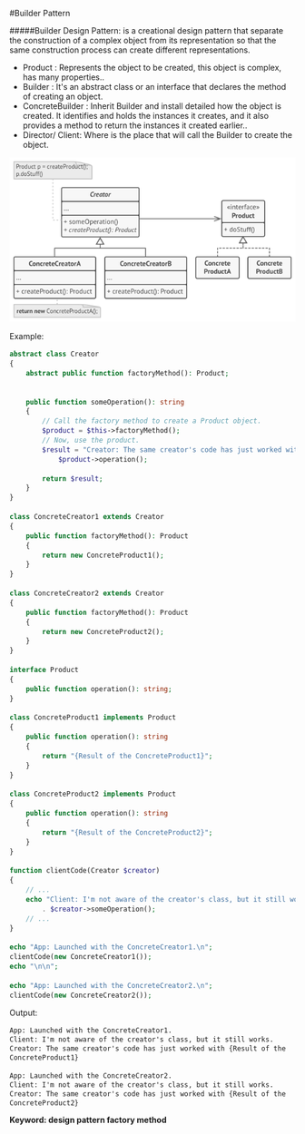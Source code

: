 #Builder Pattern

#####Builder Design Pattern: is a creational design pattern that separate the construction of a complex object from its representation so that the same construction process can create different representations.
- Product : Represents the object to be created, this object is complex, has many properties..
- Builder : It's an abstract class or an interface that declares the method of creating an object.
- ConcreteBuilder : Inherit Builder and install detailed how the object is created. It identifies and holds the instances it creates, and it also provides a method to return the instances it created earlier..
- Director/ Client: Where is the place that will call the Builder to create the object.

![Alt text](../../images/design-patterns/creational-patterns/factory-method-structure.png?raw=true "Abstract Factory Pattern Structure")

Example:

```php
abstract class Creator
{
    abstract public function factoryMethod(): Product;

    
    public function someOperation(): string
    {
        // Call the factory method to create a Product object.
        $product = $this->factoryMethod();
        // Now, use the product.
        $result = "Creator: The same creator's code has just worked with " .
            $product->operation();

        return $result;
    }
}

class ConcreteCreator1 extends Creator
{
    public function factoryMethod(): Product
    {
        return new ConcreteProduct1();
    }
}

class ConcreteCreator2 extends Creator
{
    public function factoryMethod(): Product
    {
        return new ConcreteProduct2();
    }
}

interface Product
{
    public function operation(): string;
}

class ConcreteProduct1 implements Product
{
    public function operation(): string
    {
        return "{Result of the ConcreteProduct1}";
    }
}

class ConcreteProduct2 implements Product
{
    public function operation(): string
    {
        return "{Result of the ConcreteProduct2}";
    }
}

function clientCode(Creator $creator)
{
    // ...
    echo "Client: I'm not aware of the creator's class, but it still works.\n"
        . $creator->someOperation();
    // ...
}

echo "App: Launched with the ConcreteCreator1.\n";
clientCode(new ConcreteCreator1());
echo "\n\n";

echo "App: Launched with the ConcreteCreator2.\n";
clientCode(new ConcreteCreator2());
```
Output:

    App: Launched with the ConcreteCreator1.
    Client: I'm not aware of the creator's class, but it still works.
    Creator: The same creator's code has just worked with {Result of the ConcreteProduct1}
    
    App: Launched with the ConcreteCreator2.
    Client: I'm not aware of the creator's class, but it still works.
    Creator: The same creator's code has just worked with {Result of the ConcreteProduct2}
    
**Keyword: design pattern factory method**